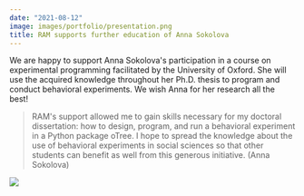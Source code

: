 ```yaml
---
date: "2021-08-12"
image: images/portfolio/presentation.png
title: RAM supports further education of Anna Sokolova
---
```


We are happy to support Anna Sokolova's participation in a course on experimental programming facilitated by the University of Oxford. She will use the acquired knowledge throughout her Ph.D. thesis to program and conduct behavioral experiments. We wish Anna for her research all the best!

> RAM's support allowed me to gain skills necessary for my doctoral dissertation: how to design, program, and run a behavioral experiment in a Python package oTree. I hope to spread the knowledge about the use of behavioral experiments in social sciences so that other students can benefit as well from this generous initiative. (Anna Sokolova)

![](/images/portfolio/coding.png)